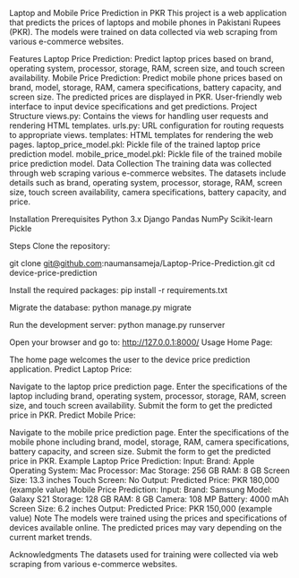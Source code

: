 Laptop and Mobile Price Prediction in PKR
This project is a web application that predicts the prices of laptops and mobile phones in Pakistani Rupees (PKR). The models were trained on data collected via web scraping from various e-commerce websites.

Features
Laptop Price Prediction: Predict laptop prices based on brand, operating system, processor, storage, RAM, screen size, and touch screen availability.
Mobile Price Prediction: Predict mobile phone prices based on brand, model, storage, RAM, camera specifications, battery capacity, and screen size.
The predicted prices are displayed in PKR.
User-friendly web interface to input device specifications and get predictions.
Project Structure
views.py: Contains the views for handling user requests and rendering HTML templates.
urls.py: URL configuration for routing requests to appropriate views.
templates: HTML templates for rendering the web pages.
laptop_price_model.pkl: Pickle file of the trained laptop price prediction model.
mobile_price_model.pkl: Pickle file of the trained mobile price prediction model.
Data Collection
The training data was collected through web scraping various e-commerce websites. The datasets include details such as brand, operating system, processor, storage, RAM, screen size, touch screen availability, camera specifications, battery capacity, and price.

Installation
Prerequisites
Python 3.x
Django
Pandas
NumPy
Scikit-learn
Pickle

Steps
Clone the repository:

git clone git@github.com:naumansameja/Laptop-Price-Prediction.git
cd device-price-prediction

Install the required packages:
pip install -r requirements.txt

Migrate the database:
python manage.py migrate

Run the development server:
python manage.py runserver

Open your browser and go to:
http://127.0.0.1:8000/
Usage
Home Page:

The home page welcomes the user to the device price prediction application.
Predict Laptop Price:

Navigate to the laptop price prediction page.
Enter the specifications of the laptop including brand, operating system, processor, storage, RAM, screen size, and touch screen availability.
Submit the form to get the predicted price in PKR.
Predict Mobile Price:

Navigate to the mobile price prediction page.
Enter the specifications of the mobile phone including brand, model, storage, RAM, camera specifications, battery capacity, and screen size.
Submit the form to get the predicted price in PKR.
Example
Laptop Price Prediction:
Input:
Brand: Apple
Operating System: Mac
Processor: Mac
Storage: 256 GB
RAM: 8 GB
Screen Size: 13.3 inches
Touch Screen: No
Output:
Predicted Price: PKR 180,000 (example value)
Mobile Price Prediction:
Input:
Brand: Samsung
Model: Galaxy S21
Storage: 128 GB
RAM: 8 GB
Camera: 108 MP
Battery: 4000 mAh
Screen Size: 6.2 inches
Output:
Predicted Price: PKR 150,000 (example value)
Note
The models were trained using the prices and specifications of devices available online. The predicted prices may vary depending on the current market trends.

Acknowledgments
The datasets used for training were collected via web scraping from various e-commerce websites.